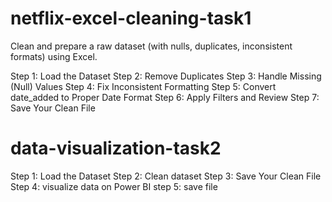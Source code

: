 # netflix-excel-cleaning-task1
Clean and prepare a raw dataset (with nulls, duplicates, inconsistent formats) using Excel.

 Step 1: Load the Dataset
 Step 2: Remove Duplicates
 Step 3: Handle Missing (Null) Values
 Step 4: Fix Inconsistent Formatting
 Step 5: Convert date_added to Proper Date Format
 Step 6: Apply Filters and Review
 Step 7: Save Your Clean File

# data-visualization-task2
Step 1: Load the Dataset
Step 2: Clean dataset
Step 3: Save Your Clean File
Step 4: visualize data on Power BI
step 5: save file
